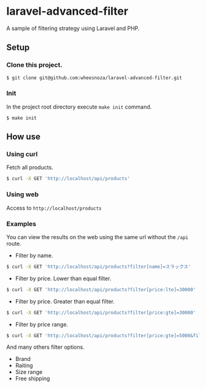 # laravel-advanced-filter

A sample of filtering strategy using Laravel and PHP.

## Setup

### Clone this project.

```bash
$ git clone git@github.com:wheesnoza/laravel-advanced-filter.git
```

### Init

In the project root directory execute `make init` command.

```
$ make init
```

## How use

### Using curl

Fetch all products.

```bash
$ curl -X GET 'http://localhost/api/products'
```

### Using web

Access to `http://localhost/products`

### Examples

You can view the results on the web using the same url without the `/api` route.

- Filter by name.

```bash
$ curl -X GET 'http://localhost/api/products?filter[name]=スラックス'
```

- Filter by price. Lower than equal filter.

```bash
$ curl -X GET 'http://localhost/api/products?filter[price:lte]=30000'
```

- Filter by price. Greater than equal filter.

```bash
$ curl -X GET 'http://localhost/api/products?filter[price:gte]=30000'
```

- Filter by price range.

```bash
$ curl -X GET 'http://localhost/api/products?filter[price:gte]=5000&filter[price:lte]=20000'
```

And many others filter options.

- Brand
- Raiting
- Size range
- Free shipping
